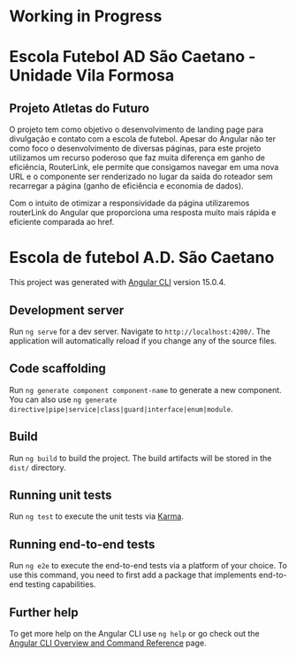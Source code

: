 # Working in Progress 

# Escola Futebol AD São Caetano - Unidade Vila Formosa

## Projeto Atletas do Futuro

O projeto tem como objetivo o desenvolvimento de landing page para divulgação e contato com a escola de futebol. Apesar do Angular não ter como foco o desenvolvimento de diversas páginas, para este projeto utilizamos um recurso poderoso que faz muita diferença em ganho de eficiência, RouterLink, ele permite que consigamos navegar em uma nova URL e o componente ser renderizado no lugar da saída do roteador sem recarregar a página (ganho de eficiência e economia de dados).

Com o intuito de otimizar a responsividade da página utilizaremos routerLink do Angular que proporciona uma resposta muito mais rápida e eficiente comparada ao href.

# Escola de futebol A.D. São Caetano 

This project was generated with [Angular CLI](https://github.com/angular/angular-cli) version 15.0.4.

## Development server

Run `ng serve` for a dev server. Navigate to `http://localhost:4200/`. The application will automatically reload if you change any of the source files.

## Code scaffolding

Run `ng generate component component-name` to generate a new component. You can also use `ng generate directive|pipe|service|class|guard|interface|enum|module`.

## Build

Run `ng build` to build the project. The build artifacts will be stored in the `dist/` directory.

## Running unit tests

Run `ng test` to execute the unit tests via [Karma](https://karma-runner.github.io).

## Running end-to-end tests

Run `ng e2e` to execute the end-to-end tests via a platform of your choice. To use this command, you need to first add a package that implements end-to-end testing capabilities.

## Further help

To get more help on the Angular CLI use `ng help` or go check out the [Angular CLI Overview and Command Reference](https://angular.io/cli) page.
